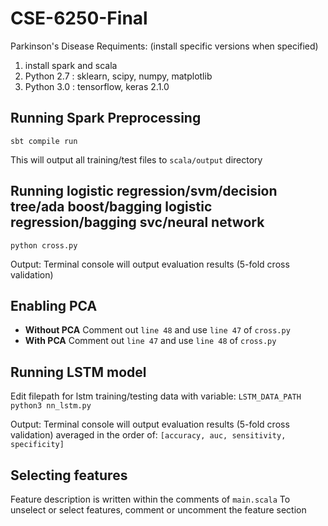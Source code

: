 # CSE-6250-Final
Parkinson's Disease
Requiments: (install specific versions when specified)
1) install spark and scala 
2) Python 2.7 : sklearn, scipy, numpy, matplotlib
3) Python 3.0 : tensorflow, keras 2.1.0

## Running Spark Preprocessing
`sbt compile run`

This will output all training/test files to `scala/output` directory

## Running logistic regression/svm/decision tree/ada boost/bagging logistic regression/bagging svc/neural network
`python cross.py`

Output:
Terminal console will output evaluation results (5-fold cross validation)

## Enabling PCA
* **Without PCA** Comment out `line 48` and use `line 47` of `cross.py`
* **With PCA** Comment out `line 47` and use `line 48` of `cross.py`

## Running LSTM model
Edit filepath for lstm training/testing data with variable: `LSTM_DATA_PATH`
`python3 nn_lstm.py`

Output:
Terminal console will output evaluation results (5-fold cross validation) averaged in the order of:
`[accuracy, auc, sensitivity, specificity]`

## Selecting features
Feature description is written within the comments of `main.scala`
To unselect or select features, comment or uncomment the feature section
